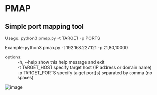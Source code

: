 # PMAP
## Simple port mapping tool

Usage: python3 pmap.py -t TARGET -p PORTS

Example: python3 pmap.py -t 192.168.227.121 -p 21,80,10000
<dl>
<dt>options:<dt>
  <dd>-h, --help       show this help message and exit</dd>
  <dd>-t TARGET_HOST   specify target host (IP address or domain name)</dd>
  <dd>-p TARGET_PORTS  specify target port[s] separated by comma (no spaces)</dd>
</dl>
  
  
  
![image](https://user-images.githubusercontent.com/68533113/200173288-512c359b-b96b-4ba4-936b-56bb52f1f718.png)
